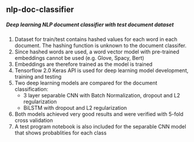 <h2>nlp-doc-classifier</h2>
<h5>Deep learning NLP document classifier with test document dataset</h5>
<ol>
<li>Dataset for train/test contains hashed values for each word in each document. The hashing function is unknown to the document classifer.</li>
<li>Since hashed words are used, a word vector model with pre-trained embeddings cannot be used (e.g. Glove, Spacy, Bert)</li>
<li>Embeddings are therefore trained as the model is trained</li>
<li>Tensorflow 2.0 Keras API is used for deep learning model development, training and testing</li>
<li>Two deep learning models are compared for the document classification:
<ul>
<li>3 layer separable CNN with Batch Normalization, dropout and L2 regularization</li>
<li>BiLSTM with dropout and L2 regularization
</ul></li>
<li>Both models achieved very good results and were verified with 5-fold cross validation</li>
<li>A test program notebook is also included for the separable CNN model that shows probablities for each class</li>
</ol>
